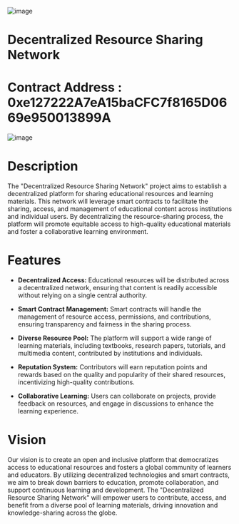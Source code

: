 ![image](https://github.com/user-attachments/assets/69f5e761-a432-4bea-bc8f-bb9bee5783fa)


# Decentralized Resource Sharing Network
# Contract Address : 0xe127222A7eA15baCFC7f8165D0669e950013899A
![image](https://github.com/user-attachments/assets/aadd79b0-dab3-44d9-8f8c-c8776a1913d4)

# Description
The "Decentralized Resource Sharing Network" project aims to establish a decentralized platform for sharing educational resources and learning materials. This network will leverage smart contracts to facilitate the sharing, access, and management of educational content across institutions and individual users. By decentralizing the resource-sharing process, the platform will promote equitable access to high-quality educational materials and foster a collaborative learning environment.

# Features
- **Decentralized Access:** Educational resources will be distributed across a decentralized network, ensuring that content is readily accessible without relying on a single central authority.

- **Smart Contract Management:** Smart contracts will handle the management of resource access, permissions, and contributions, ensuring transparency and fairness in the sharing process.

- **Diverse Resource Pool:** The platform will support a wide range of learning materials, including textbooks, research papers, tutorials, and multimedia content, contributed by institutions and individuals.

- **Reputation System:** Contributors will earn reputation points and rewards based on the quality and popularity of their shared resources, incentivizing high-quality contributions.

- **Collaborative Learning:** Users can collaborate on projects, provide feedback on resources, and engage in discussions to enhance the learning experience.

# Vision
Our vision is to create an open and inclusive platform that democratizes access to educational resources and fosters a global community of learners and educators. By utilizing decentralized technologies and smart contracts, we aim to break down barriers to education, promote collaboration, and support continuous learning and development. The "Decentralized Resource Sharing Network" will empower users to contribute, access, and benefit from a diverse pool of learning materials, driving innovation and knowledge-sharing across the globe.


